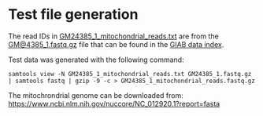 # Test file generation

The read IDs in [GM24385_1_mitochondrial_reads.txt](./GM24385_1_mitochondrial_reads.txt)
are from the GM@4385_1.fastq.gz file that can be found in the 
[GIAB data index](https://github.com/genome-in-a-bottle/giab_data_indexes/blob/master/AshkenazimTrio/sequence.index.AJtrio_UCSC_ONT_UL_Promethion_03312019.HG002).

Test data was generated with the following command:

```
samtools view -N GM24385_1_mitochondrial_reads.txt GM24385_1.fastq.gz | samtools fastq | gzip -9 -c > GM24385_1_mitochondrial_reads.fastq.gz
```

The mitochrondrial genome can be downloaded from:
https://www.ncbi.nlm.nih.gov/nuccore/NC_012920.1?report=fasta 

